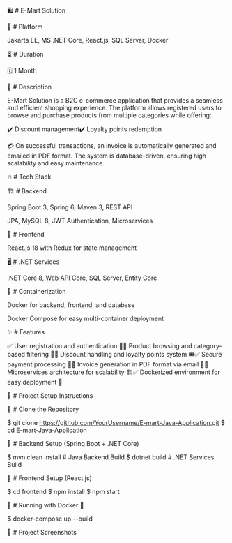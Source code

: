🛍️ # E-Mart Solution

🚀 # Platform

Jakarta EE, MS .NET Core, React.js, SQL Server, Docker

⏳ # Duration

🗓 1 Month

📌 # Description

E-Mart Solution is a B2C e-commerce application that provides a seamless and efficient shopping experience. The platform allows registered users to browse and purchase products from multiple categories while offering:

✔️ Discount management✔️ Loyalty points redemption

💳 On successful transactions, an invoice is automatically generated and emailed in PDF format. The system is database-driven, ensuring high scalability and easy maintenance.

🔥 # Tech Stack

🏗 # Backend

Spring Boot 3, Spring 6, Maven 3, REST API

JPA, MySQL 8, JWT Authentication, Microservices

🎨 # Frontend

React.js 18 with Redux for state management

🖥️ # .NET Services

.NET Core 8, Web API Core, SQL Server, Entity Core

🐳 # Containerization

Docker for backend, frontend, and database

Docker Compose for easy multi-container deployment

✨ # Features

✅ User registration and authentication 🔑✅ Product browsing and category-based filtering 🛒✅ Discount handling and loyalty points system 🎟️✅ Secure payment processing 🔐✅ Invoice generation in PDF format via email 📩✅ Microservices architecture for scalability 🏗️✅ Dockerized environment for easy deployment 🐳

📂 # Project Setup Instructions

🔹 # Clone the Repository

$ git clone https://github.com/YourUsername/E-mart-Java-Application.git
$ cd E-mart-Java-Application

🔹 # Backend Setup (Spring Boot + .NET Core)

$ mvn clean install   # Java Backend Build
$ dotnet build        # .NET Services Build

🔹 # Frontend Setup (React.js)

$ cd frontend
$ npm install
$ npm start

🔹 # Running with Docker 🐳

$ docker-compose up --build

📸 # Project Screenshots

